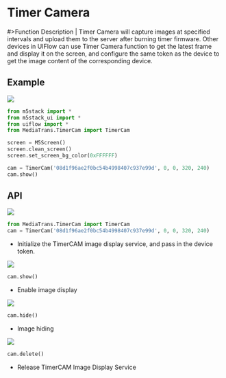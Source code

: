 # Timer Camera

#>Function Description | Timer Camera will capture images at specified intervals and upload them to the server after burning timer firmware. Other devices in UIFlow can use Timer Camera function to get the latest frame and display it on the screen, and configure the same token as the device to get the image content of the corresponding device. 


## Example

<img class="blockly_svg" src="https://m5stack.oss-cn-shenzhen.aliyuncs.com/resource/docs/static/assets/img/uiflow/blockly/media_trans/timer_camera/uiflow_block_timercam_example.svg">

```python
from m5stack import *
from m5stack_ui import *
from uiflow import *
from MediaTrans.TimerCam import TimerCam

screen = M5Screen()
screen.clean_screen()
screen.set_screen_bg_color(0xFFFFFF)

cam = TimerCam('08d1f96ae2f0bc54b4998407c937e99d', 0, 0, 320, 240)
cam.show()
```

## API

<img class="blockly_svg" src="https://m5stack.oss-cn-shenzhen.aliyuncs.com/resource/docs/static/assets/img/uiflow/blockly/media_trans/timer_camera/uiflow_block_timercam_init.svg">

```python
from MediaTrans.TimerCam import TimerCam
cam = TimerCam('08d1f96ae2f0bc54b4998407c937e99d', 0, 0, 320, 240)
```

- Initialize the TimerCAM image display service, and pass in the device token.


<img class="blockly_svg" src="https://m5stack.oss-cn-shenzhen.aliyuncs.com/resource/docs/static/assets/img/uiflow/blockly/media_trans/timer_camera/uiflow_block_timercam_show.svg">

```python
cam.show()
```

- Enable image display


<img class="blockly_svg" src="https://m5stack.oss-cn-shenzhen.aliyuncs.com/resource/docs/static/assets/img/uiflow/blockly/media_trans/timer_camera/uiflow_block_timercam_hide.svg">

```python
cam.hide()
```

- Image hiding

<img class="blockly_svg" src="https://m5stack.oss-cn-shenzhen.aliyuncs.com/resource/docs/static/assets/img/uiflow/blockly/media_trans/timer_camera/uiflow_block_timercam_delete.svg">

```python
cam.delete()
```

- Release TimerCAM Image Display Service

